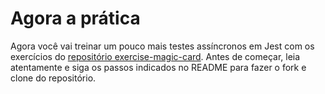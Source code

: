 # Agora a prática

Agora você vai treinar um pouco mais testes assíncronos em Jest com os exercícios do [repositório exercise-magic-card](https://github.com/tryber/exercise-magic-card). Antes de começar, leia atentamente e siga os passos indicados no README para fazer o fork e clone do repositório.